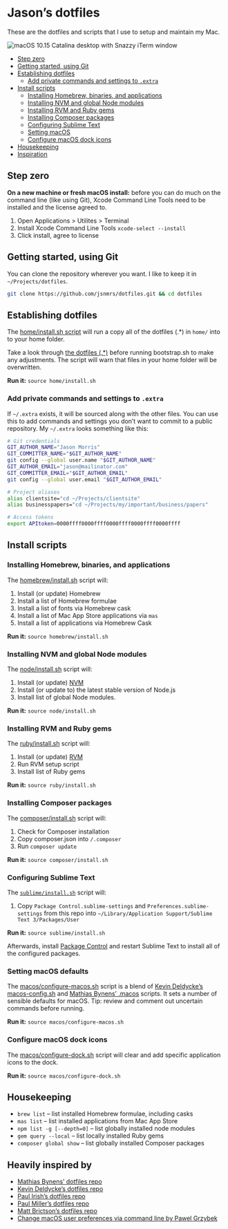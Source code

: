 # Jason’s dotfiles

These are the dotfiles and scripts that I use to setup and maintain my Mac.

![macOS 10.15 Catalina desktop with Snazzy iTerm window](https://raw.githubusercontent.com/jsnmrs/dotfiles/main/assets/screenshot.jpg)

- [Step zero](#step-zero)
- [Getting started, using Git](#getting-started-using-git)
- [Establishing dotfiles](#establishing-dotfiles)
  - [Add private commands and settings to `.extra`](#add-private-commands-and-settings-to-extra)
- [Install scripts](#install-scripts)
  - [Installing Homebrew, binaries, and applications](#installing-homebrew-binaries-and-applications)
  - [Installing NVM and global Node modules](#installing-nvm-and-global-node-modules)
  - [Installing RVM and Ruby gems](#installing-rvm-and-ruby-gems)
  - [Installing Composer packages](#installing-composer-packages)
  - [Configuring Sublime Text](#configuring-sublime-text)
  - [Setting macOS](#setting-macos-defaults)
  - [Configure macOS dock icons](#configure-macos-dock-icons)
- [Housekeeping](#housekeeping)
- [Inspiration](#heavily-inspired-by)

## Step zero

**On a new machine or fresh macOS install:** before you can do much on the command line (like using Git), Xcode Command Line Tools need to be installed and the license agreed to.

1. Open Applications > Utilites > Terminal
2. Install Xcode Command Line Tools `xcode-select --install`
3. Click install, agree to license

## Getting started, using Git

You can clone the repository wherever you want. I like to keep it in `~/Projects/dotfiles`.

```bash
git clone https://github.com/jsnmrs/dotfiles.git && cd dotfiles
```

## Establishing dotfiles

The [home/install.sh script](https://github.com/jsnmrs/dotfiles/blob/main/home/install.sh) will run a copy all of the dotfiles (.\*) in `home/` into to your home folder.

Take a look through [the dotfiles (.\*)](https://github.com/jsnmrs/dotfiles/blob/main/home/) before running bootstrap.sh to make any adjustments. The script will warn that files in your home folder will be overwritten.

**Run it:** `source home/install.sh`

### Add private commands and settings to `.extra`

If `~/.extra` exists, it will be sourced along with the other files. You can use this to add commands and settings you don’t want to commit to a public repository. My `~/.extra` looks something like this:

```bash
# Git credentials
GIT_AUTHOR_NAME="Jason Morris"
GIT_COMMITTER_NAME="$GIT_AUTHOR_NAME"
git config --global user.name "$GIT_AUTHOR_NAME"
GIT_AUTHOR_EMAIL="jason@mailinator.com"
GIT_COMMITTER_EMAIL="$GIT_AUTHOR_EMAIL"
git config --global user.email "$GIT_AUTHOR_EMAIL"

# Project aliases
alias clientsite="cd ~/Projects/clientsite"
alias businesspapers="cd ~/Projects/my/important/business/papers"

# Access tokens
export APItoken=0000ffff0000ffff0000ffff0000ffff0000ffff
```

## Install scripts

### Installing Homebrew, binaries, and applications

The [homebrew/install.sh](https://github.com/jsnmrs/dotfiles/blob/main/homebrew/install.sh) script will:

1. Install (or update) Homebrew
2. Install a list of Homebrew formulae
3. Install a list of fonts via Homebrew cask
4. Install a list of Mac App Store applications via `mas`
5. Install a list of applications via Homebrew Cask

**Run it:** `source homebrew/install.sh`

### Installing NVM and global Node modules

The [node/install.sh](https://github.com/jsnmrs/dotfiles/blob/main/node/install.sh) script will:

1. Install (or update) [NVM](https://github.com/nvm-sh/nvm)
2. Install (or update to) the latest stable version of Node.js
3. Install list of global Node modules.

**Run it:** `source node/install.sh`

### Installing RVM and Ruby gems

The [ruby/install.sh](https://github.com/jsnmrs/dotfiles/blob/main/ruby/install.sh) script will:

1. Install (or update) [RVM](https://rvm.io)
2. Run RVM setup script
3. Install list of Ruby gems

**Run it:** `source ruby/install.sh`

### Installing Composer packages

The [composer/install.sh](https://github.com/jsnmrs/dotfiles/blob/main/composer/install.sh) script will:

1. Check for Composer installation
2. Copy composer.json into `/.composer`
3. Run `composer update`

**Run it:** `source composer/install.sh`

### Configuring Sublime Text

The [`sublime/install.sh`](https://github.com/jsnmrs/dotfiles/blob/main/sublime/install.sh) script will:

1. Copy `Package Control.sublime-settings` and `Preferences.sublime-settings` from this repo into `~/Library/Application Support/Sublime Text 3/Packages/User`

**Run it:** `source sublime/install.sh`

Afterwards, install [Package Control](https://packagecontrol.io/installation) and restart Sublime Text to install all of the configured packages.

### Setting macOS defaults

The [macos/configure-macos.sh](https://github.com/jsnmrs/dotfiles/blob/main/macos/configure-macos.sh) script is a blend of [Kevin Deldycke’s macos-config.sh](https://github.com/kdeldycke/dotfiles/blob/main/scripts/macos-config.sh) and [Mathias Bynens’ .macos](https://mths.be/macos) scripts. It sets a number of sensible defaults for macOS. Tip: review and comment out uncertain commands before running.

**Run it:** `source macos/configure-macos.sh`

### Configure macOS dock icons

The [macos/configure-dock.sh](https://github.com/jsnmrs/dotfiles/blob/main/macos/configure-dock.sh) script will clear and add specific application icons to the dock.

**Run it:** `source macos/configure-dock.sh`

## Housekeeping

- `brew list` – list installed Homebrew formulae, including casks
- `mas list` – list installed applications from Mac App Store
- `npm list -g [--depth=0]` – list globally installed node modules
- `gem query --local` – list locally installed Ruby gems
- `composer global show` – list globally installed Composer packages

## Heavily inspired by

- [Mathias Bynens’ dotfiles repo](https://mths.be/dotfiles)
- [Kevin Deldycke’s dotfiles repo](https://github.com/kdeldycke/dotfiles)
- [Paul Irish’s dotfiles repo](https://github.com/paulirish/dotfiles/)
- [Paul Miller’s dotfiles repo](https://github.com/paulmillr/dotfiles)
- [Matt Brictson’s dotfiles repo](https://github.com/mattbrictson/dotfiles)
- [Change macOS user preferences via command line by Pawel Grzybek](https://pawelgrzybek.com/change-macos-user-preferences-via-command-line/)
